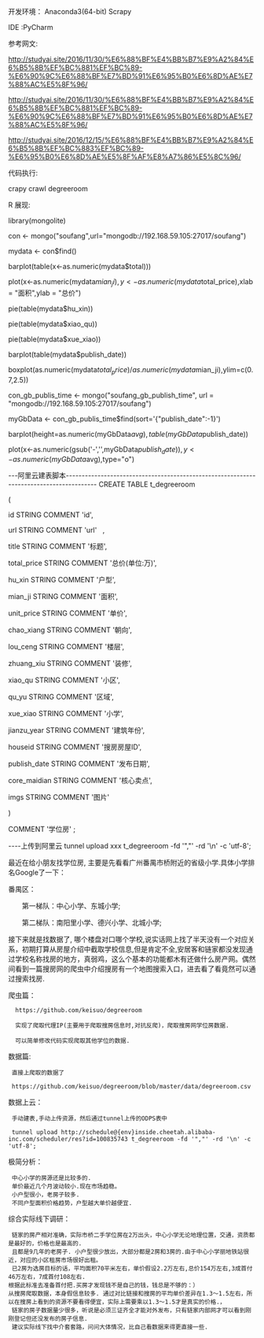 
开发环境： Anaconda3(64-bit) Scrapy

IDE :PyCharm

参考网文:

http://studyai.site/2016/11/30/%E6%88%BF%E4%BB%B7%E9%A2%84%E6%B5%8B%EF%BC%881%EF%BC%89-%E6%90%9C%E6%88%BF%E7%BD%91%E6%95%B0%E6%8D%AE%E7%88%AC%E5%8F%96/

http://studyai.site/2016/11/30/%E6%88%BF%E4%BB%B7%E9%A2%84%E6%B5%8B%EF%BC%881%EF%BC%89-%E6%90%9C%E6%88%BF%E7%BD%91%E6%95%B0%E6%8D%AE%E7%88%AC%E5%8F%96/

http://studyai.site/2016/12/15/%E6%88%BF%E4%BB%B7%E9%A2%84%E6%B5%8B%EF%BC%883%EF%BC%89-%E6%95%B0%E6%8D%AE%E5%8F%AF%E8%A7%86%E5%8C%96/

代码执行:

crapy crawl degreeroom

R 展现:

library(mongolite)

con <- mongo("soufang",url="mongodb://192.168.59.105:27017/soufang")

mydata <- con$find()

barplot(table(x<-as.numeric(mydata$total)))

plot(x<-as.numeric(mydata$mian_ji),y<-as.numeric(mydata$total_price),xlab = "面积",ylab = "总价")

pie(table(mydata$hu_xin))

pie(table(mydata$xiao_qu))

pie(table(mydata$xue_xiao))

barplot(table(mydata$publish_date))

boxplot(as.numeric(mydata$total_price)/as.numeric(mydata$mian_ji),ylim=c(0.7,2.5))

con_gb_publis_time <- mongo("soufang_gb_publish_time", url = "mongodb://192.168.59.105:27017/soufang")

myGbData <- con_gb_publis_time$find(sort='{"publish_date":-1}')

barplot(height=as.numeric(myGbData$avg),table(myGbData$publish_date))

plot(x<-as.numeric(gsub('-','',myGbData$publish_date)),y<-as.numeric(myGbData$avg),type="o")

---阿里云建表脚本----------------------------------------------------------------------------------------
CREATE TABLE t_degreeroom

(

id STRING COMMENT 'id',

url STRING COMMENT 'url'    ,

title STRING COMMENT '标题',

total_price STRING COMMENT '总价(单位:万)',

hu_xin STRING COMMENT '户型',

mian_ji STRING COMMENT '面积',

unit_price STRING COMMENT '单价',

chao_xiang STRING COMMENT '朝向',

lou_ceng STRING COMMENT '楼层',

zhuang_xiu STRING COMMENT '装修',

xiao_qu STRING COMMENT '小区',

qu_yu STRING COMMENT '区域',

xue_xiao STRING COMMENT '小学',

jianzu_year STRING COMMENT '建筑年份',

houseid STRING COMMENT '搜房房屋ID',

publish_date STRING COMMENT '发布日期',

core_maidian STRING COMMENT '核心卖点',

imgs STRING COMMENT '图片'

)

COMMENT '学位房'
;

----上传到阿里云
tunnel upload xxx t_degreeroom -fd '","' -rd '\n' -c 'utf-8';

最近在给小朋友找学位房, 主要是先看看广州番禺市桥附近的省级小学.具体小学排名Google了一下：

番禺区：

　　第一梯队：中心小学、东城小学;

　　第二梯队：南阳里小学、德兴小学、北城小学;

接下来就是找数据了, 哪个楼盘对口哪个学校,说实话网上找了半天没有一个对应关系，初期打算从房屋介绍中截取学校信息,但是肯定不全,安居客和链家都没发现通过学校名称找房的地方，真弱鸡，这么个基本的功能都木有还做什么房产网。偶然间看到一篇搜房网的爬虫中介绍搜房有一个地图搜索入口，进去看了看竟然可以通过搜索找房.

爬虫篇：

      https://github.com/keisuo/degreeroom 

      实现了爬取代理IP(主要用于爬取搜房信息时,对抗反爬)，爬取搜房网学位房数据.

      可以简单修改代码实现爬取其他学位的数据.

数据篇:

     直接上爬取的数据了

     https://github.com/keisuo/degreeroom/blob/master/data/degreeroom.csv

数据上云：

     手动建表,手动上传资源，然后通过tunnel上传的ODPS表中

     tunnel upload http://schedule@{env}inside.cheetah.alibaba-inc.com/scheduler/res?id=100835743 t_degreeroom -fd '","' -rd '\n' -c 'utf-8';

极简分析：

     中心小学的房源还是比较多的.
     单价最近几个月波动较小.现在市场趋稳。
     小户型很小，老房子较多.
     不同户型面积价格趋势，户型越大单价越便宜.

综合实际线下调研：

     链家的房产相对准确，实际市桥二手学位房在2万出头，中心小学无论地理位置，交通，资质都是最好的，价格也是最高的.
     且都是9几年的老房子. 小户型很少放出，大部分都是2房和3房的.由于中心小学丽地铁站很近，对应的小区租房市场很好出租。
     已2房为选房目标的话，平均面积70平米左右，单价假设2.2万左右,总价154万左右,3成首付46万左右，7成首付108左右.
    根据此标准去准备首付把.买房才发现钱不是自己的钱，钱总是不够的：）
    从搜房爬取数据，本身假信息较多. 通过对比链接和搜房的平均单价差异在1.3～1.5左右，所以在搜房上看到的资源不要看得便宜，实际上需要乘以1.3～1.5才是真实的价格.，
     链家的房子数据量少很多，听说是必须三证齐全才能对外发布，只有链家内部网才可以看到刚刚登记但还没发布的房子信息.
     建议实际线下找中介套套路，问问大体情况，比自己看数据来得更直接一些.
